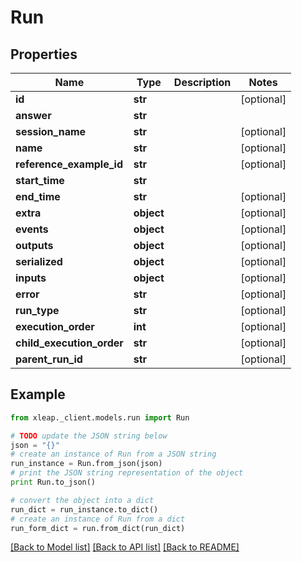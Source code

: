 # Run


## Properties

Name | Type | Description | Notes
------------ | ------------- | ------------- | -------------
**id** | **str** |  | [optional] 
**answer** | **str** |  | 
**session_name** | **str** |  | [optional] 
**name** | **str** |  | [optional] 
**reference_example_id** | **str** |  | [optional] 
**start_time** | **str** |  | 
**end_time** | **str** |  | [optional] 
**extra** | **object** |  | [optional] 
**events** | **object** |  | [optional] 
**outputs** | **object** |  | [optional] 
**serialized** | **object** |  | [optional] 
**inputs** | **object** |  | [optional] 
**error** | **str** |  | [optional] 
**run_type** | **str** |  | [optional] 
**execution_order** | **int** |  | [optional] 
**child_execution_order** | **str** |  | [optional] 
**parent_run_id** | **str** |  | [optional] 

## Example

```python
from xleap._client.models.run import Run

# TODO update the JSON string below
json = "{}"
# create an instance of Run from a JSON string
run_instance = Run.from_json(json)
# print the JSON string representation of the object
print Run.to_json()

# convert the object into a dict
run_dict = run_instance.to_dict()
# create an instance of Run from a dict
run_form_dict = run.from_dict(run_dict)
```
[[Back to Model list]](../README.md#documentation-for-models) [[Back to API list]](../README.md#documentation-for-api-endpoints) [[Back to README]](../README.md)


